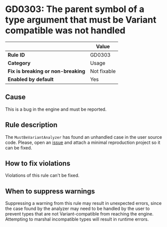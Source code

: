 # GD0303: The parent symbol of a type argument that must be Variant compatible was not handled

<table>
<thead>
<tr>
<th></th>
<th>Value</th>
</tr>
</thead>
<tbody>
<tr>
<td><strong>Rule ID</strong></td>
<td>GD0303</td>
</tr>
<tr>
<td><strong>Category</strong></td>
<td>Usage</td>
</tr>
<tr>
<td><strong>Fix is breaking or non-breaking</strong></td>
<td>Not fixable</td>
</tr>
<tr>
<td><strong>Enabled by default</strong></td>
<td>Yes</td>
</tr>
</tbody>
</table>

## Cause

This is a bug in the engine and must be reported.

## Rule description

The `MustBeVariantAnalyzer` has found an unhandled case in the user
source code. Please, open an
[issue](https://github.com/godotengine/godot/issues) and attach a
minimal reproduction project so it can be fixed.

## How to fix violations

Violations of this rule can't be fixed.

## When to suppress warnings

Suppressing a warning from this rule may result in unexpected errors,
since the case found by the analyzer may need to be handled by the user
to prevent types that are not Variant-compatible from reaching the
engine. Attempting to marshal incompatible types will result in runtime
errors.
